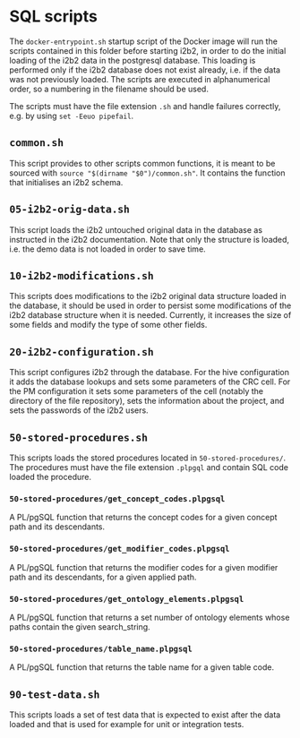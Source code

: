 # SQL scripts
The `docker-entrypoint.sh` startup script of the Docker image will run the scripts contained in this folder before
starting i2b2, in order to do the initial loading of the i2b2 data in the postgresql database.
This loading is performed only if the i2b2 database does not exist already, i.e. if the data was not previously loaded.
The scripts are executed in alphanumerical order, so a numbering in the filename should be used.

The scripts must have the file extension `.sh` and handle failures correctly, e.g. by using `set -Eeuo pipefail`.

## `common.sh`
This script provides to other scripts common functions, it is meant to be sourced with `source "$(dirname "$0")/common.sh"`.
It contains the function that initialises an i2b2 schema.

## `05-i2b2-orig-data.sh`
This script loads the i2b2 untouched original data in the database as instructed in the i2b2 documentation.
Note that only the structure is loaded, i.e. the demo data is not loaded in order to save time.

## `10-i2b2-modifications.sh`
This scripts does modifications to the i2b2 original data structure loaded in the database, it should be used in order
to persist some modifications of the i2b2 database structure when it is needed.
Currently, it increases the size of some fields and modify the type of some other fields.

## `20-i2b2-configuration.sh`
This script configures i2b2 through the database.
For the hive configuration it adds the database lookups and sets some parameters of the CRC cell.
For the PM configuration it sets some parameters of the cell (notably the directory of the file repository),
sets the information about the project, and sets the passwords of the i2b2 users.

## `50-stored-procedures.sh`
This scripts loads the stored procedures located in `50-stored-procedures/`.
The procedures must have the file extension `.plpgql` and contain SQL code loaded the procedure.

### `50-stored-procedures/get_concept_codes.plpgsql`
A PL/pgSQL function that returns the concept codes for a given concept path and its descendants.

### `50-stored-procedures/get_modifier_codes.plpgsql`
A PL/pgSQL function that returns the modifier codes for a given modifier path and its descendants, for a given applied
path.

### `50-stored-procedures/get_ontology_elements.plpgsql`
A PL/pgSQL function that returns a set number of ontology elements whose paths contain the given search_string.

### `50-stored-procedures/table_name.plpgsql`
A PL/pgSQL function that returns the table name for a given table code.

## `90-test-data.sh`
This scripts loads a set of test data that is expected to exist after the data loaded and that is used for example for
unit or integration tests.